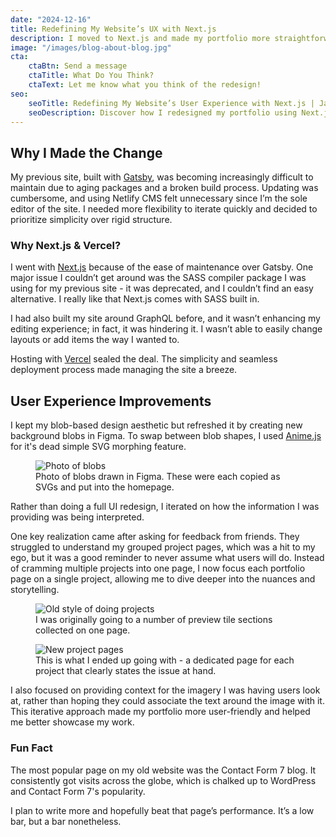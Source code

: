 ```yaml
---
date: "2024-12-16"
title: Redefining My Website’s UX with Next.js
description: I moved to Next.js and made my portfolio more straightforward.
image: "/images/blog-about-blog.jpg"
cta:
    ctaBtn: Send a message
    ctaTitle: What Do You Think?
    ctaText: Let me know what you think of the redesign!
seo:
    seoTitle: Redefining My Website’s User Experience with Next.js | Jason Somai
    seoDescription: Discover how I redesigned my portfolio using Next.js and Vercel to enhance user experience, simplify workflows, and showcase projects more effectively. Explore the process and key UX improvements!
---
```


## Why I Made the Change

My previous site, built with [Gatsby](https://www.gatsbyjs.com/), was becoming increasingly difficult to maintain due to aging packages and a broken build process. Updating was cumbersome, and using Netlify CMS felt unnecessary since I’m the sole editor of the site. I needed more flexibility to iterate quickly and decided to prioritize simplicity over rigid structure.

### Why Next.js & Vercel?

I went with [Next.js](https://nextjs.org/) because of the ease of maintenance over Gatsby. One major issue I couldn’t get around was the SASS compiler package I was using for my previous site - it was deprecated, and I couldn’t find an easy alternative. I really like that Next.js comes with SASS built in.

I had also built my site around GraphQL before, and it wasn’t enhancing my editing experience; in fact, it was hindering it. I wasn’t able to easily change layouts or add items the way I wanted to.

Hosting with [Vercel](https://vercel.com/) sealed the deal. The simplicity and seamless deployment process made managing the site a breeze.

## User Experience Improvements

I kept my blob-based design aesthetic but refreshed it by creating new background blobs in Figma. To swap between blob shapes, I used [Anime.js](https://animejs.com/) for it's dead simple SVG morphing feature.

<figure>
    <img src="/images/blobs.png"
         alt="Photo of blobs">
    <figcaption>Photo of blobs drawn in Figma. These were each copied as SVGs and put into the homepage.</figcaption>
</figure>

Rather than doing a full UI redesign, I iterated on how the information I was providing was being interpreted.

One key realization came after asking for feedback from friends. They struggled to understand my grouped project pages, which was a hit to my ego, but it was a good reminder to never assume what users will do. Instead of cramming multiple projects into one page, I now focus each portfolio page on a single project, allowing me to dive deeper into the nuances and storytelling.

<figure>
    <img src="/images/elel-old-preview.jpg"
         alt="Old style of doing projects">
    <figcaption>I was originally going to a number of preview tile sections collected on one page.</figcaption>
</figure>

<figure>
    <img src="/images/elel-new-preview.jpg"
         alt="New project pages">
    <figcaption>This is what I ended up going with - a dedicated page for each project that clearly states the issue at hand.</figcaption>
</figure>

I also focused on providing context for the imagery I was having users look at, rather than hoping they could associate the text around the image with it. This iterative approach made my portfolio more user-friendly and helped me better showcase my work.

### Fun Fact

The most popular page on my old website was the Contact Form 7 blog. It consistently got visits across the globe, which is chalked up to WordPress and Contact Form 7's popularity.

I plan to write more and hopefully beat that page’s performance. It’s a low bar, but a bar nonetheless.
